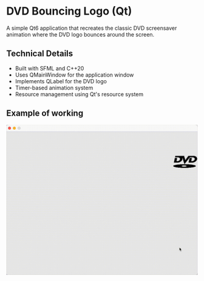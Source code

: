 # DVD Bouncing Logo (Qt)

A simple Qt6 application that recreates the classic DVD screensaver animation where the DVD logo bounces around the screen.

## Technical Details
- Built with SFML and C++20
- Uses QMainWindow for the application window
- Implements QLabel for the DVD logo
- Timer-based animation system
- Resource management using Qt's resource system

## Example of working
![alt text](<gif/Screen Recording 2024-11-09 at 14.32.59.gif>)